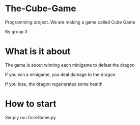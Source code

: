 # The-Cube-Game
Programming project. We are making a game called Cube Game

By group 3

# What is it about
The game is about winning each minigame to defeat the dragon

If you win a minigame, you deal damage to the dragon

If you lose, the dragon regenerates some health

# How to start
Simply run CoreGame.py
